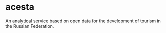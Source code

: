 # acesta
An analytical service based on open data for the development of tourism in the Russian Federation.
